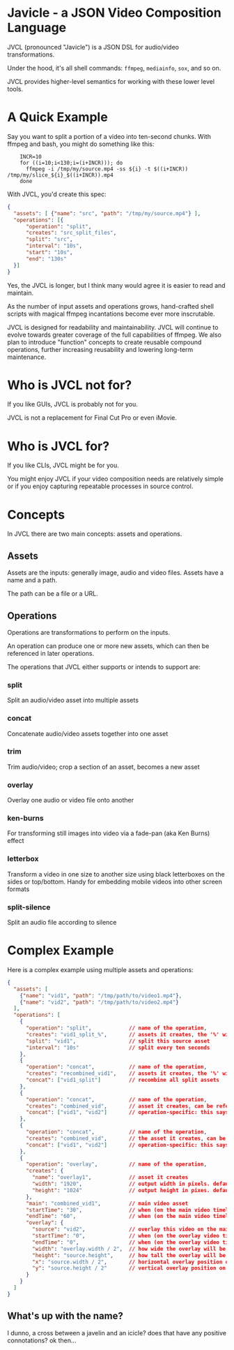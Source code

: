 # Javicle - a JSON Video Composition Language

JVCL (pronounced "Javicle") is a JSON DSL for audio/video transformations.

Under the hood, it's all shell commands: `ffmpeg`, `mediainfo`, `sox`, and so on.

JVCL provides higher-level semantics for working with these lower level tools.

# A Quick Example
Say you want to split a portion of a video into ten-second chunks. With ffmpeg
and bash, you might do something like this:
```shell script
    INCR=10
    for ((i=10;i<130;i=(i+INCR))); do
      ffmpeg -i /tmp/my/source.mp4 -ss ${i} -t $((i+INCR)) /tmp/my/slice_${i}_$((i+INCR)).mp4
    done
```
With JVCL, you'd create this spec:
```json
{
  "assets": [ {"name": "src", "path": "/tmp/my/source.mp4"} ],
  "operations": [{
      "operation": "split",
      "creates": "src_split_files",
      "split": "src",
      "interval": "10s",
      "start": "10s",
      "end": "130s"
  }]
}
```
Yes, the JVCL is longer, but I think many would agree it is easier to read and maintain.

As the number of input assets and operations grows, hand-crafted shell scripts with magical
ffmpeg incantations become ever more inscrutable.

JVCL is designed for readability and maintainability. JVCL will continue to evolve towards greater
coverage of the full capabilities of ffmpeg. We also plan to introduce "function" concepts
to create reusable compound operations, further increasing reusability and lowering long-term
maintenance.

# Who is JVCL not for?
If you like GUIs, JVCL is probably not for you.

JVCL is not a replacement for Final Cut Pro or even iMovie.

# Who is JVCL for?
If you like CLIs, JVCL might be for you.

You might enjoy JVCL if your video composition needs are relatively simple or
if you enjoy capturing repeatable processes in source control.

# Concepts
In JVCL there are two main concepts: assets and operations.

## Assets
Assets are the inputs: generally image, audio and video files. Assets have a name and a path.

The path can be a file or a URL.

## Operations
Operations are transformations to perform on the inputs.

An operation can produce one or more new assets, which can then be referenced in
later operations.

The operations that JVCL either supports or intends to support are:

### split
Split an audio/video asset into multiple assets

### concat
Concatenate audio/video assets together into one asset

### trim
Trim audio/video; crop a section of an asset, becomes a new asset

### overlay
Overlay one audio or video file onto another

### ken-burns
For transforming still images into video via a fade-pan (aka Ken Burns) effect

### letterbox
Transform a video in one size to another size using black letterboxes on the sides or top/bottom. Handy for embedding mobile videos into other screen formats

### split-silence
Split an audio file according to silence

# Complex Example
Here is a complex example using multiple assets and operations:

```json
{
  "assets": [
    {"name": "vid1", "path": "/tmp/path/to/video1.mp4"},
    {"name": "vid2", "path": "/tmp/path/to/video2.mp4"}
  ],
  "operations": [
    {
      "operation": "split",            // name of the operation,
      "creates": "vid1_split_%",       // assets it creates, the '%' will be replaced with a counter
      "split": "vid1",                 // split this source asset
      "interval": "10s"                // split every ten seconds
    },
    {
      "operation": "concat",           // name of the operation,
      "creates": "recombined_vid1",    // assets it creates, the '%' will be replaced with a counter
      "concat": ["vid1_split"]         // recombine all split assets
    },
    {
      "operation": "concat",           // name of the operation,
      "creates": "combined_vid",       // asset it creates, can be referenced later
      "concat": ["vid1", "vid2"]       // operation-specific: this says, concatenate these named assets
    },
    {
      "operation": "concat",           // name of the operation,
      "creates": "combined_vid",       // the asset it creates, can be referenced later
      "concat": ["vid1", "vid2"]       // operation-specific: this says, concatenate these named assets
    },
    {
      "operation": "overlay",          // name of the operation,
      "creates": {
        "name": "overlay1",            // asset it creates
        "width": "1920",               // output width in pixels. default is source width
        "height": "1024"               // output height in pixes. default is source height
      },
      "main": "combined_vid1",         // main video asset
      "startTime": "30",               // when (on the main video timeline) to begin showing the overlay. default is 0 (beginning)
      "endTime": "60",                 // when (on the main video timeline) to stop showing the overlay. default is to play the entire overlay
      "overlay": {
        "source": "vid2",              // overlay this video on the main video
        "startTime": "0",              // when (on the overlay video timeline) to begin playback on the overlay. default is 0 (beginning)
        "endTime": "0",                // when (on the overlay video timeline) to end playback on the overlay. default is to play the entire overlay
        "width": "overlay.width / 2",  // how wide the overlay will be, in pixels. default is the full overlay width, or maintain aspect ratio if height was set
        "height": "source.height",     // how tall the overlay will be, in pixels. default is the full overlay height, or maintain aspect ratio if width was set
        "x": "source.width / 2",       // horizontal overlay position on main video. default is 0
        "y": "source.height / 2"       // vertical overlay position on main video. default is 0
      }
    }
  ]
}
```

## What's up with the name?
I dunno, a cross between a javelin and an icicle? does that have any positive connotations? ok then...
